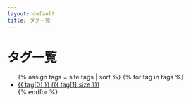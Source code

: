 ```yaml
---
layout: default
title: タグ一覧
---
```


# タグ一覧

<ul>
  {% assign tags = site.tags | sort %}
  {% for tag in tags %}
    <li>
      <a href="{{ '/tags/' | append: tag[0] | append: '.html' | relative_url }}">
        {{ tag[0] }} ({{ tag[1].size }})
      </a>
    </li>
  {% endfor %}
</ul>
